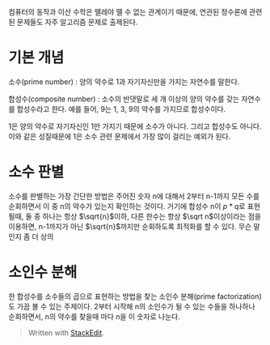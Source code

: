 컴퓨터의 동작과 이산 수학은 뗄레야 뗄 수 없는 관계이기 때문에, 연관된 정수론에 관련된 문제들도 자주 알고리즘 문제로 출제된다.

# 기본 개념

소수(prime number)
: 양의 약수로 1과 자기자신만을 가지는 자연수를 말한다. 

합성수(composite number)
: 소수의 반댓말로 세 개 이상의 양의 약수를 갖는 자연수를 합성수라고 한다. 예를 들어, 9는 1, 3, 9의 약수를 가지므로 합성수이다. 

1은 양의 약수로 자기자신인 1만 가지기 때문에 소수가 아니다. 그리고 합성수도 아니다. 이와 같은 성질때문에 1은 소수 관련 문제에서 가장 많이 걸리는 예외가 된다. 

# 소수 판별

소수를 판별하는 가장 간단한 방법은 주어진 숫자 n에 대해서 2부터 n-1까지 모든 수를 순회하면서 이 중 n의 약수가 있는지 확인하는 것이다. 거기에 합성수 n이 $p*q$로 표현될때, 둘 중 하나는 항상 $\sqrt{n}$이하, 다른 한수는 항상 $\sqrt n$이상이라는 점을 이용하면, n-1까지가 아닌 $\sqrt{n}$까지만 순회하도록 최적화를 할 수 있다. 무슨 말인지 좀 더 상의



# 소인수 분해

한 합성수를 소수들의 곱으로 표현하는 방법을 찾는 소인수 분해(prime factorization)도 가끔 볼 수 있는 주제이다. 2부터 시작해 n의 소인수가 될 수 있는 수들을 하나하나 순회하면서, n의 약수를 찾을때 마다 n을 이 숫자로 나눈다. 

> Written with [StackEdit](https://stackedit.io/).
<!--stackedit_data:
eyJoaXN0b3J5IjpbLTU1MjYzMDQ0OSwtNTUyNTM2NjMwLDQyOT
U4ODIyNyw4MDEwMzI5NjgsNzMwOTk4MTE2XX0=
-->